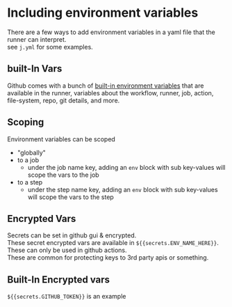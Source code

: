 # Including environment variables
There are a few ways to add environment variables in a yaml file that the runner can interpret.  
see `j.yml` for some examples.  

## built-In Vars 
Github comes with a bunch of [built-in environment variables](https://docs.github.com/en/actions/learn-github-actions/environment-variables#default-environment-variables) that are available in the runner, variables about the workflow, runner, job, action, file-system, repo, git details, and more.  

## Scoping
Environment variables can be scoped
- "globally" 
- to a job
  - under the job name key, adding an `env` block with sub key-values will scope the vars to the job
- to a step
  - under the step name key, adding an `env` block with sub key-values will scope the vars to the step


## Encrypted Vars
Secrets can be set in github gui & encrypted.  
These secret encrypted vars are available in `${{secrets.ENV_NAME_HERE}}`. These can only be used in github actions.  
These are common for protecting keys to 3rd party apis or something.  

## Built-In Encrypted vars
`${{secrets.GITHUB_TOKEN}}` is an example